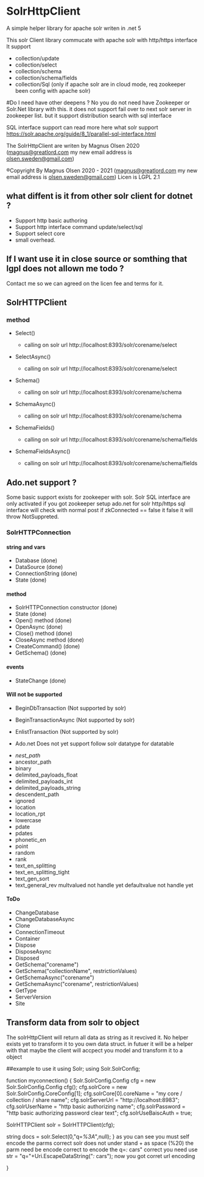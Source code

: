 # SolrHttpClient
A simple helper library for apache solr writen in .net 5 

This solr Client library commucate with apache solr with http/https interface
It support 
* collection/update
* collection/select
* collection/schema
* collection/schema/fields
* collection/Sql (only if apache solr are in cloud mode, req zookeeper been config with apache solr)

#Do I need have other deepens ?
No you do not need have Zookeeper or Solr.Net library with this.
it does not support fail over to next solr server in zookeeper list. 
but it support distribution search with sql interface 

SQL interface support can read more here what solr support
https://solr.apache.org/guide/8_1/parallel-sql-interface.html

The SolrHttpClient are writen by Magnus Olsen 2020 (magnus@greatlord.com my new email address is olsen.sweden@gmail.com)

®Copyright By Magnus Olsen 2020 - 2021 (magnus@greatlord.com my new email address is olsen.sweden@gmail.com)
Licen is LGPL 2.1

## what diffent is it from other solr client for dotnet ?
* Support http basic authoring
* Support http interface command update/select/sql
* Support select core
* small overhead.

## If I want use it in close source or somthing that lgpl does not allown me todo ?
Contact me so we can agreed on the licen fee and terms for it.

## SolrHTTPClient
### method
* Select() 
  - calling on solr url http://localhost:8393/solr/corename/select

* SelectAsync()
  - calling on solr url http://localhost:8393/solr/corename/select

* Schema()
  - calling on solr url http://localhost:8393/solr/corename/schema

* SchemaAsync()
  - calling on solr url http://localhost:8393/solr/corename/schema
 
* SchemaFields()
  - calling on solr url http://localhost:8393/solr/corename/schema/fields

* SchemaFieldsAsync()
  - calling on solr url http://localhost:8393/solr/corename/schema/fields

## Ado.net support ?
Some basic support exists for zookeeper with solr.
Solr SQL interface are only activated if you got zookeeper setup
ado.net for solr http/https sql interface will check with normal post
if zkConnected == false it false it will throw NotSuppreted. 

### SolrHTTPConnection
#### string and vars
* Database (done)
* DataSource (done)
* ConnectionString (done)
* State (done)

#### method
* SolrHTTPConnection constructor (done)
* State (done)
* Open() method (done)
* OpenAsync (done)
* Close() method (done)
* CloseAsync method (done)
* CreateCommand() (done)
* GetSchema() (done)

#### events
* StateChange (done)

#### Will not be supported
* BeginDbTransaction (Not supported by solr)
* BeginTransactionAsync (Not supported by solr)
* EnlistTransaction (Not supported by solr)

* Ado.net Does not yet support follow solr datatype for datatable
 - _nest_path_
 - ancestor_path
 - binary
 - delimited_payloads_float
 - delimited_payloads_int
 - delimited_payloads_string
 - descendent_path
 - ignored
 - location
 - location_rpt
 - lowercase
 - pdate
 - pdates
 - phonetic_en
 - point
 - random
 - rank
 - text_en_splitting
 - text_en_splitting_tight
 - text_gen_sort
 - text_general_rev
 multvalued not handle yet 
 defaultvalue not handle yet 

#### ToDo
* ChangeDatabase
* ChangeDatabaseAsync
* Clone          
* ConnectionTimeout
* Container
* Dispose
* DisposeAsync
* Disposed
* GetSchema("corename")
* GetSchema("collectionName", restrictionValues)
* GetSchemaAsync("corename")
* GetSchemaAsync("corename", restrictionValues)
* GetType          
* ServerVersion
* Site



## Transform data from solr to object 
The solrHttpClient will return all data as string as it revcived it.
No helper exists yet to transform it to you own data struct.
in futuer it will be a helper with that maybe the client will accpect you model and transform it to a object

##example to use it 
using Solr;
using Solr.SolrConfig;

function myconnection() {
  Solr.SolrConfig.Config cfg = new Solr.SolrConfig.Config cfg();
  cfg.solrCore = new Solr.SolrConfig.CoreConfig[1];
  cfg.solrCore[0].coreName = "my core / collection / share name";
  cfg.solrServerUrl = "http://localhost:8983";
  cfg.solrUserName = "http basic authorizing name";
  cfg.solrPassword = "http basic authorizing password clear text";
  cfg.solrUseBaiscAuth = true;
  
  SolrHTTPClient solr = SolrHTTPClient(cfg);
  
  string docs = solr.Select(0,"q=*%3A*",null);
 }
as you can see you must self encode the parms correct solr does not under stand + as space (%20) the parm need be encode correct
to encode the q=*:* cars" correct you need use str = "q="+Uri.EscapeDataString("*:* cars"); now you got corret url encoding 

 
   
  
  
}



